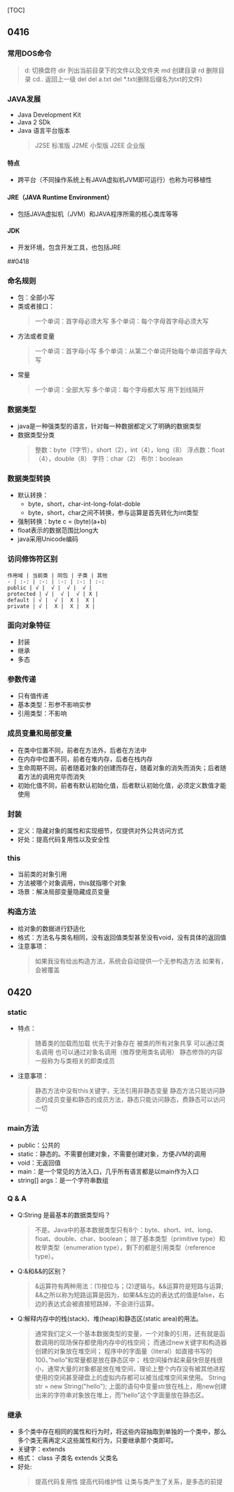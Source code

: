 [TOC]
## 0416

### 常用DOS命令

> d: 切换盘符
> dir 列出当前目录下的文件以及文件夹
> md 创建目录
> rd 删除目录
> cd.. 返回上一级
> del  del a.txt del *.txt(删除后缀名为txt的文件)

### JAVA发展

- Java Development Kit
- Java 2 SDk
- Java 语言平台版本
    > J2SE  标准版
    > J2ME  小型版
    > J2EE  企业版

#### 特点
- 跨平台（不同操作系统上有JAVA虚拟机JVM即可运行）也称为可移植性

#### JRE（JAVA Runtime Environment）
- 包括JAVA虚拟机（JVM）和JAVA程序所需的核心类库等等

#### JDK
- 开发环境，包含开发工具，也包括JRE

##0418

### 命名规则

- 包：全部小写
- 类或者接口：
    > 一个单词：首字母必须大写
    > 多个单词：每个字母首字母必须大写
- 方法或者变量
    > 一个单词：首字母小写
    > 多个单词：从第二个单词开始每个单词首字母大写
- 常量
    > 一个单词：全部大写
    > 多个单词：每个字母都大写   用下划线隔开

### 数据类型

- java是一种强类型的语言，针对每一种数据都定义了明确的数据类型
- 数据类型分类
    > 整数：byte（1字节），short（2），int（4），long（8）
    > 浮点数：float（4），double（8）
    > 字符：char（2）
    > 布尔：boolean

### 数据类型转换
- 默认转换：
    - byte，short，char-int-long-folat-doble
    - byte，short，char之间不转换，参与运算是首先转化为int类型
- 强制转换：byte c = (byte)(a+b)
- float表示的数据范围比long大
- java采用Unicode编码

### 访问修饰符区别
    作用域 | 当前类 | 同包 | 子类 | 其他
    - | :-: | :-: | :-: | :-: | :-: 
    public | √ |  √ |  √ |  √ | 
    protected | √ |  √ |  √ | X | 
    default | √ |  √ |  X |  X | 
    private | √ |  X |  X |  X | 

### 面向对象特征
- 封装
- 继承
- 多态

### 参数传递
- 只有值传递
- 基本类型：形参不影响实参
- 引用类型：不影响

### 成员变量和局部变量
- 在类中位置不同，前者在方法外，后者在方法中
- 在内存中位置不同，前者在堆内存，后者在栈内存
- 生命周期不同，前者随着对象的创建而存在，随着对象的消失而消失；后者随着方法的调用完毕而消失
- 初始化值不同，前者有默认初始化值，后者默认初始化值，必须定义数值才能使用

### 封装
- 定义：隐藏对象的属性和实现细节，仅提供对外公共访问方式
- 好处：提高代码复用性以及安全性

### this
- 当前类的对象引用
- 方法被哪个对象调用，this就指哪个对象
- 场景：解决局部变量隐藏成员变量

### 构造方法
- 给对象的数据进行舒适化
- 格式：方法名与类名相同，没有返回值类型甚至没有void，没有具体的返回值
- 注意事项：
    > 如果我没有给出构造方法，系统会自动提供一个无参构造方法
    > 如果有，会被覆盖

## 0420

### static
- 特点：
    > 随着类的加载而加载
    > 优先于对象存在
    > 被类的所有对象共享
    > 可以通过类名调用  也可以通过对象名调用（推荐使用类名调用） 静态修饰的内容一般称为与类相关的即类成员
- ​注意事项：
    > 静态方法中没有this关键字，无法引用非静态变量
    > 静态方法只能访问静态的成员变量和静态的成员方法，静态只能访问静态，费静态可以访问一切
### main方法
- public：公共的
- static：静态的。不需要创建对象，不需要创建对象，方便JVM的调用
- void：无返回值
- main：是一个常见的方法入口，几乎所有语言都是以main作为入口
- string[] args：是一个字符串数组
### Q & A
- Q:String 是最基本的数据类型吗？
    > 不是。Java中的基本数据类型只有8个：byte、short、int、long、float、double、char、boolean；
    > 除了基本类型（primitive type）和枚举类型（enumeration type），剩下的都是引用类型（reference type）。
- Q:&和&&的区别？
    > &运算符有两种用法：(1)按位与；(2)逻辑与。&&运算符是短路与运算;
    > &&之所以称为短路运算是因为，如果&&左边的表达式的值是false，右边的表达式会被直接短路掉，不会进行运算。
- Q:解释内存中的栈(stack)、堆(heap)和静态区(static area)的用法。
    > 通常我们定义一个基本数据类型的变量，一个对象的引用，还有就是函数调用的现场保存都使用内存中的栈空间；
    > 而通过new关键字和构造器创建的对象放在堆空间；
    > 程序中的字面量（literal）如直接书写的100、”hello”和常量都是放在静态区中；
    > 栈空间操作起来最快但是栈很小，通常大量的对象都是放在堆空间，理论上整个内存没有被其他进程使用的空间甚至硬盘上的虚拟内存都可以被当成堆空间来使用。
        String str = new String("hello");
    > 上面的语句中变量str放在栈上，用new创建出来的字符串对象放在堆上，而”hello”这个字面量放在静态区。

### 继承
- 多个类中存在相同的属性和行为时，将这些内容抽取到单独的一个类中，那么多个类无需再定义这些属性和行为，只要继承那个类即可。
- 关键字：extends
- 格式： class 子类名 extends 父类名
- 好处:
    > 提高代码复用性
    > 提高代码维护性
    > 让类与类产生了关系，是多态的前提